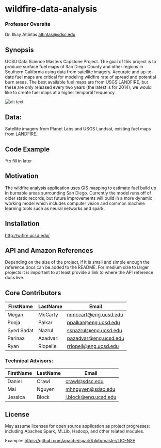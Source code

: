 # wildfire-data-analysis

### Professor Oversite

Dr. Ilkay Altintas <altintas@sdsc.edu>

## Synopsis

UCSD Data Science Masters Capstone Project.
The goal of this project is to produce surface fuel maps of San Diego County and other regions in Southern California using data from satellite imagery. Accurate and up-to-date fuel maps are critical for modeling wildfire rate of spread and potential burn areas. The best available fuel maps are from USGS LANDFIRE, but these are only released every two years (the latest is for 2014); we would like to create fuel maps at a higher temporal frequency.

![alt text](http://wifire.ucsd.edu/sites/swat.sdsc.edu.wifire/files/file_fields/slider/NexCAVE%20June%2015%202012-1small.jpg)

## Data:

Satellite imagery from Planet Labs and USGS Landsat, existing fuel maps from LANDFIRE..

## Code Example

*to fill in later

## Motivation

The wildfire analysis application uses GIS mapping to estimate fuel build up in burnable areas surrounding San Diego. Currently the model runs off of older static records, but future improvements will build in a more dynamic working model which includes computer vision and common machine learning tools such as neural networks and spark.

## Installation

http://wifire.ucsd.edu/

## API and Amazon References

Depending on the size of the project, if it is small and simple enough the reference docs can be added to the README. For medium size to larger projects it is important to at least provide a link to where the API reference docs live.

## Core Contributors

FirstName | LastName | Email
--- | --- | ---
Megan |  McCarty |  <mmccart@eng.ucsd.edu>
Pooja |  Palkar | <ppalkar@eng.ucsd.edu>
Syed Sadat |  Nazrul |  <ssnazrul@eng.ucsd.edu>
Parinaz | Azadvari |  <pazadvar@eng.ucsd.edu>
Ryan | Riopelle | <rriopell@eng.ucsd.edu>


### Technical Advisors:
 
FirstName | LastName | Email
--- | --- | ---
Daniel |  Crawl |  <crawl@sdsc.edu>
Mai | Nguyen | <mhnguyen@sdsc.edu>
Jessica | Block | <j.block@eng.ucsd.edu>

## License

May assume licenses for open source application as project progresses: including Apaches Spark, MLLib, Hadoop, and other related modules.

Example: https://github.com/apache/spark/blob/master/LICENSE 

